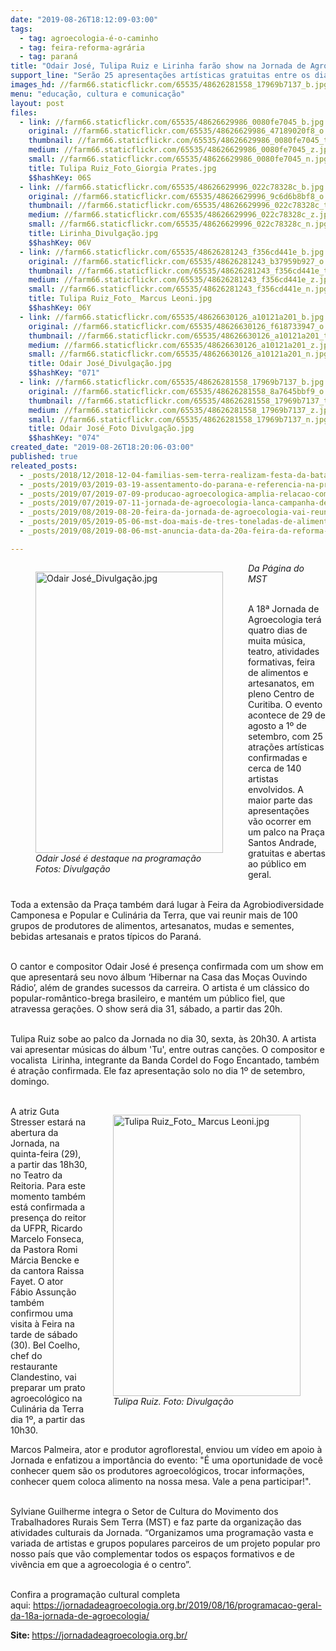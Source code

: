 ```yaml
---
date: "2019-08-26T18:12:09-03:00"
tags:
  - tag: agroecologia-é-o-caminho
  - tag: feira-reforma-agrária
  - tag: paraná
title: "Odair José, Tulipa Ruiz e Lirinha farão show na Jornada de Agroecologia, em Curitiba "
support_line: "Serão 25 apresentações artísticas gratuitas entre os dias 29 de agosto e 1º de setembro, na Praça Santos Andrade"
images_hd: //farm66.staticflickr.com/65535/48626281558_17969b7137_b.jpg
menu: "educação, cultura e comunicação"
layout: post
files:
  - link: //farm66.staticflickr.com/65535/48626629986_0080fe7045_b.jpg
    original: //farm66.staticflickr.com/65535/48626629986_47189020f8_o.jpg
    thumbnail: //farm66.staticflickr.com/65535/48626629986_0080fe7045_t.jpg
    medium: //farm66.staticflickr.com/65535/48626629986_0080fe7045_z.jpg
    small: //farm66.staticflickr.com/65535/48626629986_0080fe7045_n.jpg
    title: Tulipa Ruiz_Foto_Giorgia Prates.jpg
    $$hashKey: 06S
  - link: //farm66.staticflickr.com/65535/48626629996_022c78328c_b.jpg
    original: //farm66.staticflickr.com/65535/48626629996_9c6d6b8bf8_o.jpg
    thumbnail: //farm66.staticflickr.com/65535/48626629996_022c78328c_t.jpg
    medium: //farm66.staticflickr.com/65535/48626629996_022c78328c_z.jpg
    small: //farm66.staticflickr.com/65535/48626629996_022c78328c_n.jpg
    title: Lirinha_Divulgação.jpg
    $$hashKey: 06V
  - link: //farm66.staticflickr.com/65535/48626281243_f356cd441e_b.jpg
    original: //farm66.staticflickr.com/65535/48626281243_b37959b927_o.jpg
    thumbnail: //farm66.staticflickr.com/65535/48626281243_f356cd441e_t.jpg
    medium: //farm66.staticflickr.com/65535/48626281243_f356cd441e_z.jpg
    small: //farm66.staticflickr.com/65535/48626281243_f356cd441e_n.jpg
    title: Tulipa Ruiz_Foto_ Marcus Leoni.jpg
    $$hashKey: 06Y
  - link: //farm66.staticflickr.com/65535/48626630126_a10121a201_b.jpg
    original: //farm66.staticflickr.com/65535/48626630126_f618733947_o.jpg
    thumbnail: //farm66.staticflickr.com/65535/48626630126_a10121a201_t.jpg
    medium: //farm66.staticflickr.com/65535/48626630126_a10121a201_z.jpg
    small: //farm66.staticflickr.com/65535/48626630126_a10121a201_n.jpg
    title: Odair José_Divulgação.jpg
    $$hashKey: "071"
  - link: //farm66.staticflickr.com/65535/48626281558_17969b7137_b.jpg
    original: //farm66.staticflickr.com/65535/48626281558_8a7645bbf9_o.jpg
    thumbnail: //farm66.staticflickr.com/65535/48626281558_17969b7137_t.jpg
    medium: //farm66.staticflickr.com/65535/48626281558_17969b7137_z.jpg
    small: //farm66.staticflickr.com/65535/48626281558_17969b7137_n.jpg
    title: Odair José_Foto Divulgação.jpg
    $$hashKey: "074"
created_date: "2019-08-26T18:20:06-03:00"
published: true
releated_posts:
  - _posts/2018/12/2018-12-04-familias-sem-terra-realizam-festa-da-batata-doce-e-da-reforma-agraria-em-londrina-pr.md
  - _posts/2019/03/2019-03-19-assentamento-do-parana-e-referencia-na-producao-de-organicos.md
  - _posts/2019/07/2019-07-09-producao-agroecologica-amplia-relacao-com-a-cidade.md
  - _posts/2019/07/2019-07-11-jornada-de-agroecologia-lanca-campanha-de-financiamento-para-realizar-18a-edicao.md
  - _posts/2019/08/2019-08-20-feira-da-jornada-de-agroecologia-vai-reunir-100-grupos-de-produtores-em-curitiba.md
  - _posts/2019/05/2019-05-06-mst-doa-mais-de-tres-toneladas-de-alimentos-em-atalaia.md
  - _posts/2019/08/2019-08-06-mst-anuncia-data-da-20a-feira-da-reforma-agraria-em-alagoas.md

---
```

<figure class="image" style="float:left"><img alt="Odair José_Divulgação.jpg" height="450" src="//farm66.staticflickr.com/65535/48626630126_a10121a201_b.jpg" width="300" />
<figcaption><em>Odair Jos&eacute; &eacute; destaque na programa&ccedil;&atilde;o<br />
Fotos: Divulga&ccedil;&atilde;o</em></figcaption>
</figure>

<p><em>Da P&aacute;gina do MST</em><br />
&nbsp;</p>

<p>A 18&ordf; Jornada de Agroecologia ter&aacute; quatro dias de muita m&uacute;sica, teatro, atividades formativas, feira de alimentos e artesanatos, em pleno Centro de Curitiba. O evento acontece de 29 de agosto a 1&ordm; de setembro, com 25 atra&ccedil;&otilde;es art&iacute;sticas confirmadas e cerca de 140 artistas envolvidos. A maior parte das apresenta&ccedil;&otilde;es v&atilde;o ocorrer em um palco na Pra&ccedil;a Santos Andrade, gratuitas e abertas ao p&uacute;blico em geral.&nbsp;<br />
&nbsp;</p>

<p>Toda a extens&atilde;o da Pra&ccedil;a tamb&eacute;m dar&aacute; lugar &agrave; Feira da Agrobiodiversidade Camponesa e Popular e Culin&aacute;ria da Terra, que vai reunir mais de 100 grupos de produtores de alimentos, artesanatos, mudas e sementes, bebidas artesanais e pratos t&iacute;picos do Paran&aacute;.&nbsp;<br />
&nbsp;</p>

<p>O cantor e compositor Odair Jos&eacute; &eacute; presen&ccedil;a confirmada com um show em que apresentar&aacute; seu novo &aacute;lbum &lsquo;Hibernar na Casa das Mo&ccedil;as Ouvindo R&aacute;dio&rsquo;, al&eacute;m de grandes sucessos da carreira. O artista &eacute; um cl&aacute;ssico do popular-rom&acirc;ntico-brega brasileiro, e mant&eacute;m um p&uacute;blico fiel, que atravessa gera&ccedil;&otilde;es. O show ser&aacute; dia 31, s&aacute;bado, a partir das 20h.<br />
&nbsp;</p>

<p>Tulipa Ruiz sobe ao palco da Jornada no dia 30, sexta, &agrave;s 20h30. A artista vai apresentar m&uacute;sicas do &aacute;lbum &#39;Tu&#39;, entre outras can&ccedil;&otilde;es. O compositor e vocalista&nbsp; Lirinha, integrante da Banda Cordel do Fogo Encantado, tamb&eacute;m &eacute; atra&ccedil;&atilde;o confirmada. Ele faz apresenta&ccedil;&atilde;o solo no dia 1&ordm; de setembro, domingo.&nbsp;&nbsp;<br />
&nbsp;</p>

<figure class="image" style="float:right"><img alt="Tulipa Ruiz_Foto_ Marcus Leoni.jpg" height="450" src="//farm66.staticflickr.com/65535/48626281243_f356cd441e_b.jpg" width="300" />
<figcaption><em>Tulipa Ruiz. Foto: Divulga&ccedil;&atilde;o</em></figcaption>
</figure>

<p>A atriz Guta Stresser estar&aacute; na abertura da Jornada, na quinta-feira (29), a partir das 18h30, no Teatro da Reitoria. Para este momento tamb&eacute;m est&aacute; confirmada a presen&ccedil;a do reitor da UFPR, Ricardo Marcelo Fonseca, da Pastora Romi M&aacute;rcia Bencke e da cantora Raissa Fayet. O ator F&aacute;bio Assun&ccedil;&atilde;o tamb&eacute;m confirmou uma visita &agrave; Feira na tarde de s&aacute;bado (30). Bel Coelho, chef do restaurante Clandestino, vai preparar um prato agroecol&oacute;gico na Culin&aacute;ria da Terra dia 1&ordm;, a partir das 10h30.&nbsp;</p>

<p>Marcos Palmeira, ator e produtor agroflorestal, enviou um v&iacute;deo em apoio &agrave; Jornada e enfatizou a import&acirc;ncia do evento: &quot;&Eacute; uma oportunidade de voc&ecirc; conhecer quem s&atilde;o os produtores agroecol&oacute;gicos, trocar informa&ccedil;&otilde;es, conhecer quem coloca alimento na nossa mesa. Vale a pena participar!&quot;.&nbsp;<br />
&nbsp;</p>

<p>Sylviane Guilherme integra o Setor de Cultura do Movimento dos Trabalhadores Rurais Sem Terra (MST) e faz parte da organiza&ccedil;&atilde;o das atividades culturais da Jornada. &ldquo;Organizamos uma programa&ccedil;&atilde;o vasta e variada de artistas e grupos populares parceiros de um projeto popular pro nosso pa&iacute;s que v&atilde;o complementar todos os espa&ccedil;os formativos e de viv&ecirc;ncia em que a agroecologia &eacute; o centro&rdquo;.<br />
&nbsp;</p>

<p>Confira a programa&ccedil;&atilde;o cultural completa aqui:&nbsp;<a href="https://jornadadeagroecologia.org.br/2019/08/16/programacao-geral-da-18a-jornada-de-agroecologia/">https://jornadadeagroecologia.org.br/2019/08/16/programacao-geral-da-18a-jornada-de-agroecologia/</a></p>

<p><strong>Site: </strong><a href="https://jornadadeagroecologia.org.br/">https://jornadadeagroecologia.org.br/</a></p>

<p>&nbsp;</p>

